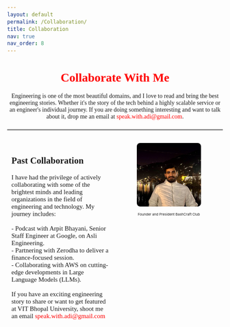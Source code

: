 ```yaml
---
layout: default
permalink: /Collaboration/
title: Collaboration 
nav: true
nav_order: 8
---
```


<h1 style="text-align: center; color: red; font-family: 'Glyphicons Halflings';">Collaborate With Me</h1>

<p style="text-align: center; font-family: 'Glyphicons Halflings';">
    Engineering is one of the most beautiful domains, and I love to read and bring the best engineering stories. Whether it's the story of the tech behind a highly scalable service or an engineer's individual journey. If you are doing something interesting and want to talk about it, drop me an email at <span style="color: red;">speak.with.adi@gmail.com</span>.
</p>

<hr style="border: 0; border-top: 2px solid #ccc; margin: 20px 0;">

<div style="display: flex; flex-wrap: wrap; margin-top: 20px;">
    <!-- Left side: Paragraph -->
    <div style="flex: 1; padding: 10px; ">
        <h2 style = "font-family: 'Glyphicons Halflings';">Past Collaboration</h2>
        <p style = "font-family: 'Glyphicons Halflings'; font-size:15px;">
           I have had the privilege of actively collaborating with some of the brightest minds and leading organizations in the field of engineering and technology. My journey includes:
<br>
<br>
    - Podcast with Arpit Bhayani, Senior Staff Engineer at Google, on Asli Engineering.<br>
   -  Partnering with Zerodha to deliver a finance-focused session.<br>
    - Collaborating with AWS on cutting-edge developments in Large Language Models (LLMs).<br>
<br>
If you have an exciting engineering story to share or want to get featured at VIT Bhopal University, shoot me an email <span style="color: red;">speak.with.adi@gmail.com</span>
        </p>
    </div>
    <!-- Right side: Image with description -->
    <div style="flex: 1; padding: 10px; text-align: center;">
        <img src="/assets/img/prof_pics.jpg" alt="Collaboration Image" style="max-width: 65%; height: auto; border-radius: 8px;">
        <p style="margin-top: 10px; font-size: 8px;">Founder and President BashCraft Club </p>
    </div>
</div>
